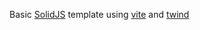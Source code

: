 Basic [SolidJS](https://github.com/solidjs/solid) template using [vite](https://vitejs.dev/) and [twind](https://github.com/tw-in-js/twind)